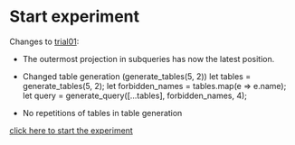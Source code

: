# Start experiment

Changes to [trial01](http://../trial01/README.md):
- The outermost projection in subqueries has now the latest position.
- Changed table generation (generate_tables(5, 2))
        let tables = generate_tables(5, 2);
        let forbidden_names = tables.map(e => e.name);
        let query = generate_query([...tables], forbidden_names, 4);

- No repetitions of tables in table generation

[click here to start the experiment](https://htmlpreview.github.io/?https://raw.githubusercontent.com/shanenbe/Experiments/main/2025_SQL_With_versus_Subqueries/trial02/SQL_trial02_web.html)
